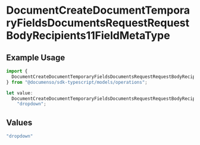 # DocumentCreateDocumentTemporaryFieldsDocumentsRequestRequestBodyRecipients11FieldMetaType

## Example Usage

```typescript
import {
  DocumentCreateDocumentTemporaryFieldsDocumentsRequestRequestBodyRecipients11FieldMetaType,
} from "@documenso/sdk-typescript/models/operations";

let value:
  DocumentCreateDocumentTemporaryFieldsDocumentsRequestRequestBodyRecipients11FieldMetaType =
    "dropdown";
```

## Values

```typescript
"dropdown"
```
